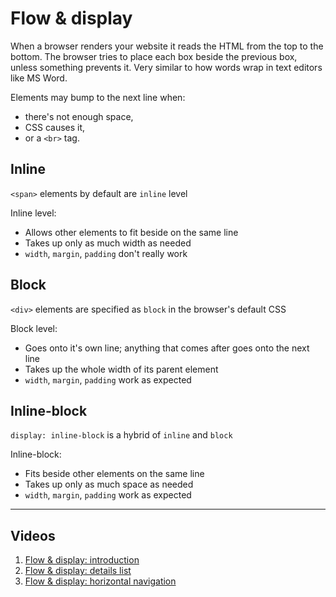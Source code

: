 # Flow & display

When a browser renders your website it reads the HTML from the top to the bottom.
The browser tries to place each box beside the previous box, unless something prevents it.
Very similar to how words wrap in text editors like MS Word.

Elements may bump to the next line when:

- there's not enough space,
- CSS causes it,
- or a `<br>` tag.

## Inline

`<span>` elements by default are `inline` level

Inline level:

- Allows other elements to fit beside on the same line
- Takes up only as much width as needed
- `width`, `margin`, `padding` don't really work

## Block

`<div>` elements are specified as `block` in the browser's default CSS

Block level:

- Goes onto it's own line; anything that comes after goes onto the next line
- Takes up the whole width of its parent element
- `width`, `margin`, `padding` work as expected

## Inline-block

`display: inline-block` is a hybrid of `inline` and `block`

Inline-block:

- Fits beside other elements on the same line
- Takes up only as much space as needed
- `width`, `margin`, `padding` work as expected

---

## Videos

1. [Flow & display: introduction](http://www.youtube.com/watch?v=T6OvN7ZXe-I)
2. [Flow & display: details list](http://www.youtube.com/watch?v=NBhNkFPQ06E)
3. [Flow & display: horizontal navigation](http://www.youtube.com/watch?v=2jte1RlAjcQ)
